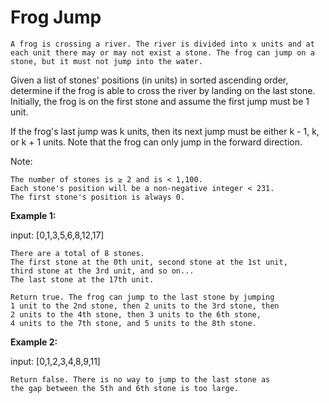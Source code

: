 # Frog Jump

    A frog is crossing a river. The river is divided into x units and at each unit there may or may not exist a stone. The frog can jump on a stone, but it must not jump into the water.

Given a list of stones' positions (in units) in sorted ascending order, determine if the frog is able to cross the river by landing on the last stone. Initially, the frog is on the first stone and assume the first jump must be 1 unit.

If the frog's last jump was k units, then its next jump must be either k - 1, k, or k + 1 units. Note that the frog can only jump in the forward direction.

Note:

    The number of stones is ≥ 2 and is < 1,100.
    Each stone's position will be a non-negative integer < 231.
    The first stone's position is always 0.

**Example 1:**

input: [0,1,3,5,6,8,12,17]

```
There are a total of 8 stones.
The first stone at the 0th unit, second stone at the 1st unit,
third stone at the 3rd unit, and so on...
The last stone at the 17th unit.

Return true. The frog can jump to the last stone by jumping 
1 unit to the 2nd stone, then 2 units to the 3rd stone, then 
2 units to the 4th stone, then 3 units to the 6th stone, 
4 units to the 7th stone, and 5 units to the 8th stone.
```

**Example 2:**

input: [0,1,2,3,4,8,9,11]

```
Return false. There is no way to jump to the last stone as 
the gap between the 5th and 6th stone is too large.
```